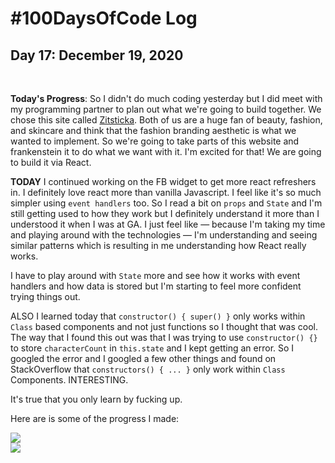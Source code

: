 # #100DaysOfCode Log

## Day 17: December 19, 2020

<br>

**Today's Progress**: So I didn't do much coding yesterday but I did meet with my programming partner to plan out what we're going to build together. We chose this site called [Zitsticka](https://zitsticka.com/blogs/skin-tech/at-home-cortisone-shot). Both of us are a huge fan of beauty, fashion, and skincare and think that the fashion branding aesthetic is what we wanted to implement. So we're going to take parts of this website and frankenstein it to do what we want with it. I'm excited for that! We are going to build it via React. 

**TODAY** I continued working on the FB widget to get more react refreshers in. I definitely love react more than vanilla Javascript. I feel like it's so much simpler using ```event handlers``` too. So I read a bit on ```props``` and ```State``` and I'm still getting used to how they work but I definitely understand it more than I understood it when I was at GA. I just feel like — because I'm taking my time and playing around with the technologies — I'm understanding and seeing similar patterns which is resulting in me understanding how React really works. 

I have to play around with ```State``` more and see how it works with event handlers and how data is stored but I'm starting to feel more confident trying things out.

ALSO I learned today that ```constructor() { super() }``` only works within ```Class``` based components and not just functions so I thought that was cool. The way that I found this out was that I was trying to use ```constructor() {}``` to store ```characterCount``` in ```this.state``` and I kept getting an error. So I googled the error and I googled a few other things and found on StackOverflow that ```constructors() { ... }``` only work within ```Class``` Components. INTERESTING. 

It's true that you only learn by fucking up. 

Here are is some of the progress I made:

![](https://i.imgur.com/P2xnRJk.png)
<br>
![](https://i.imgur.com/94wFbr0.png)